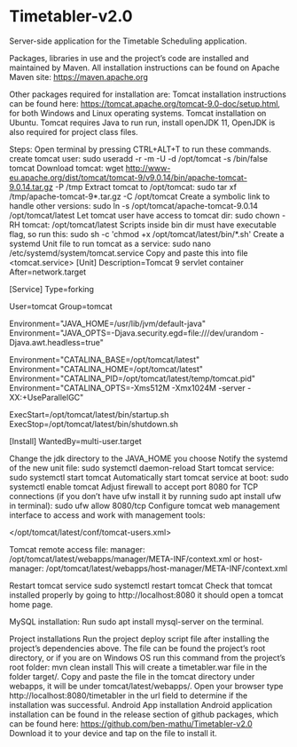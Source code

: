 # Timetabler-v2.0
Server-side application for the Timetable Scheduling application.

Packages, libraries in use and the project’s code are installed and maintained by Maven. All installation instructions can be found on Apache Maven site: https://maven.apache.org

Other packages required for installation are:
Tomcat installation instructions can be found here: https://tomcat.apache.org/tomcat-9.0-doc/setup.html, for both Windows and Linux operating systems.
Tomcat installation on Ubuntu.
Tomcat requires Java to run run, install openJDK 11, OpenJDK is also required for project class files.

Steps:
Open terminal by pressing CTRL+ALT+T to run these commands.
create tomcat user:
sudo useradd -r -m -U -d /opt/tomcat -s /bin/false tomcat
Download tomcat:
wget http://www-eu.apache.org/dist/tomcat/tomcat-9/v9.0.14/bin/apache-tomcat-9.0.14.tar.gz -P /tmp
Extract tomcat to /opt/tomcat:
sudo tar xf /tmp/apache-tomcat-9*.tar.gz -C /opt/tomcat
Create a symbolic link to handle other versions:
sudo ln -s /opt/tomcat/apache-tomcat-9.0.14 /opt/tomcat/latest
Let tomcat user have access to tomcat dir:
sudo chown -RH tomcat: /opt/tomcat/latest
Scripts inside bin dir must have executable flag, so run this:
sudo sh -c 'chmod +x /opt/tomcat/latest/bin/*.sh'
Create a systemd Unit file to run tomcat as a service:
sudo nano /etc/systemd/system/tomcat.service
Copy and paste this into file <tomcat.service>
[Unit]
Description=Tomcat 9 servlet container
After=network.target

[Service]
Type=forking

User=tomcat
Group=tomcat

Environment="JAVA_HOME=/usr/lib/jvm/default-java"
Environment="JAVA_OPTS=-Djava.security.egd=file:///dev/urandom -Djava.awt.headless=true"

Environment="CATALINA_BASE=/opt/tomcat/latest"
Environment="CATALINA_HOME=/opt/tomcat/latest"
Environment="CATALINA_PID=/opt/tomcat/latest/temp/tomcat.pid"
Environment="CATALINA_OPTS=-Xms512M -Xmx1024M -server -XX:+UseParallelGC"

ExecStart=/opt/tomcat/latest/bin/startup.sh
ExecStop=/opt/tomcat/latest/bin/shutdown.sh

[Install]
WantedBy=multi-user.target

Change the jdk directory to the JAVA_HOME you choose
Notify the systemd of the new unit file:
sudo systemctl daemon-reload
Start tomcat service:
sudo systemctl start tomcat
Automatically start tomcat service at boot:
sudo systemctl enable tomcat
Adjust firewall to accept port 8080 for TCP connections (if you don’t have ufw install it by running sudo apt install ufw in terminal):
sudo ufw allow 8080/tcp
Configure tomcat web management interface to access and work with management tools:

</opt/tomcat/latest/conf/tomcat-users.xml>
<tomcat-users>
<!--
    Comments
-->
   <role rolename="admin-gui"/>
   <role rolename="manager-gui"/>
   <user username="admin" password="admin_password" roles="admin-gui,manager-gui"/>
</tomcat-users>

Tomcat remote access
file: 
manager: /opt/tomcat/latest/webapps/manager/META-INF/context.xml
or
host-manager: /opt/tomcat/latest/webapps/host-manager/META-INF/context.xml

Restart tomcat service
sudo systemctl restart tomcat
Check that tomcat installed properly by going to http://localhost:8080 it should open a tomcat home page.

MySQL installation:
Run sudo apt install mysql-server on the terminal.

Project installations
Run the project deploy script file after installing the project’s dependencies above. The file can be found the project’s root directory, or if you are on Windows OS run this command from the project’s root folder:
mvn clean install
This will create a timetabler.war file in the folder target/. Copy and paste the file in the tomcat directory under webapps, it will be under tomcat/latest/webapps/.
Open your browser type http://localhost:8080/timetabler in the url field to determine if the installation was successful.
Android App installation
Android application installation can be found in the release section of github packages, which can be found here: https://github.com/ben-mathu/Timetabler-v2.0
Download it to your device and tap on the file to install it.
